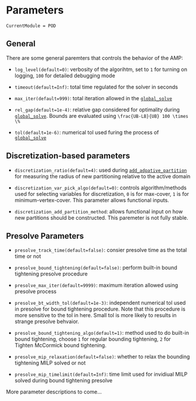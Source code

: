 # Parameters

```@meta
CurrentModule = POD
```

## General

There are some general paremters that controls the behavior of the AMP:

* `log_level(default=0)`: verbosity of the algorihtm, set to `1` for turning on logging, `100` for detailed debugging mode

* `timeout(default=Inf)`: total time regulated for the solver in seconds

* `max_iter(default=999)`: total iteration allowed in the [`global_solve`](@ref)

* `rel_gap(default=1e-4)`: relative gap considered for optimality during [`global_solve`](@ref). Bounds are evaluated using ``\frac{UB-LB}{UB} 100 \times \%``

* `tol(default=1e-6)`: numerical tol used furing the process of [`global_solve`](@ref)

## Discretization-based parameters

* `discretization_ratio(default=4)`: used during [`add_adpative_partition`](@ref) for measuring the radius of new partitioning relative to the active domain

* `discretization_var_pick_algo(default=0)`: controls algorithm/methods used for selecting variables for discretization, `0` is for max-cover, `1` is for minimum-vertex-cover. This parameter allows functional inputs.

* `discretization_add_partition_method`: allows functional input on how new partitions should be constructed. This paremeter is not fully stable.

## Presolve Parameters

* `presolve_track_time(default=false)`: consier presolve time as the total time or not

* `presolve_bound_tightening(default=false)`: perform built-in bound tightening presolve procedure

* `presolve_max_iter(default=9999)`: maximum iteration allowed using presolve process

* `presolve_bt_width_tol(default=1e-3)`: independent numerical tol used in presolve for bound tightening procedure. Note that this procedure is more sensitive to the tol in here. Small tol is more likely to results in strange presolve behvaior.

* `presolve_bound_tightening_algo(default=1)`: method used to do built-in bound tightening, choose `1` for regular bounding tightening,  `2` for Tighten McCormick bound tightening.

* `presolve_mip_relaxation(default=false)`: whether to relax the bounding tightening MILP solved or not

* `presolve_mip_timelimit(default=Inf)`: time limit used for invidiual MILP solved during bound tightening presolve

More parameter descriptions to come...
